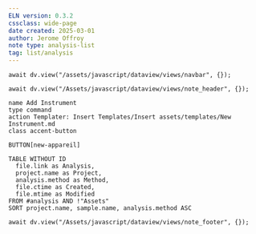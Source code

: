 ```yaml
---
ELN version: 0.3.2
cssclass: wide-page
date created: 2025-03-01
author: Jerome Offroy
note type: analysis-list
tag: list/analysis
---
```

```dataviewjs
await dv.view("/assets/javascript/dataview/views/navbar", {});
```

```dataviewjs
await dv.view("/Assets/javascript/dataview/views/note_header", {});
```

```button
name Add Instrument
type command
action Templater: Insert Templates/Insert assets/templates/New Instrument.md
class accent-button
```
`BUTTON[new-appareil]`

```dataview
TABLE WITHOUT ID
  file.link as Analysis,
  project.name as Project,
  analysis.method as Method,
  file.ctime as Created,
  file.mtime as Modified
FROM #analysis AND !"Assets"
SORT project.name, sample.name, analysis.method ASC
```

```dataviewjs
await dv.view("/Assets/javascript/dataview/views/note_footer", {});
```
